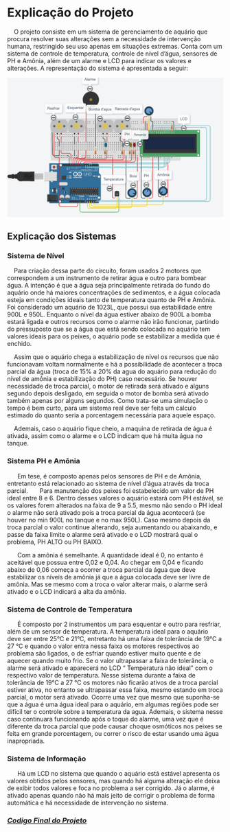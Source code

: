 
# Explicação do Projeto 

&nbsp;&nbsp;&nbsp;&nbsp;O projeto consiste em um sistema de gerenciamento de aquário que procura resolver suas alterações sem a necessidade de intervenção humana, restringido seu uso apenas em situações extremas. Conta com um sistema de controle de temperatura, controle de nível d’água, sensores de PH e Amônia, além de um alarme e LCD para indicar os valores e alterações. A representação do sistema é apresentada a seguir:

![](https://github.com/nah2602/embarcadosprojeto/blob/main/projeto-final/fotos/Foto%20FInal.png)

## Explicação dos Sistemas

### Sistema de Nível 

&nbsp;&nbsp;&nbsp;&nbsp;Para criação dessa parte do circuito, foram usados 2 motores que correspondem a um instrumento de retirar água e outro para bombear água. A intenção é que a água seja principalmente retirada do fundo do aquário onde há maiores concentrações de sedimentos, e a água colocada esteja em condições ideais tanto de temperatura quanto de PH e Amônia. Foi considerado um aquário de 1023L, que possui sua estabilidade entre 900L e 950L. Enquanto o nível da água estiver abaixo de 900L a bomba estará ligada e outros recursos como o alarme não irão funcionar, partindo do pressuposto que se a água que está sendo colocada no aquário tem valores ideais para os peixes, o aquário pode se estabilizar a medida que é enchido.

   &nbsp;&nbsp;&nbsp;&nbsp;Assim que o aquário chega a estabilização de nível os recursos que não funcionavam voltam normalmente e há a possibilidade de acontecer a troca parcial da água (troca de 15% a 20% da agua do aquário para redução do nível de amônia e estabilização do PH) caso necessário. Se houver necessidade de troca parcial, o motor de retirada será ativado e alguns segundo depois desligado, em seguida o motor de bomba será ativado também apenas por alguns segundos. Como trata-se uma simulação o tempo é bem curto, para um sistema real deve ser feita um calculo estimado do quanto seria a porcentagem necessária para aquele espaço. 
   
&nbsp;&nbsp;&nbsp;&nbsp;Ademais, caso o aquário fique cheio, a maquina de retirada de água é ativada, assim como o alarme e o LCD indicam que há muita água no tanque. 

### Sistema PH e Amônia

&nbsp;&nbsp; &nbsp;&nbsp; Em tese, é composto apenas pelos sensores de PH e de Amônia, entretanto está relacionado ao sistema de nível d’água através da troca parcial. 
&nbsp;&nbsp; &nbsp;&nbsp; Para manutenção dos peixes foi estabelecido um valor de PH ideal entre 8 e 6. Dentro desses valores o aquário estará com PH estável, se os valores forem alterados na faixa de 9 a 5.5, mesmo não sendo o PH ideal o alarme não será ativado pois a troca parcial da água acontecerá (se houver no min 900L no tanque e no max 950L). Caso mesmo depois da troca parcial o valor continue alterando, seja aumentando ou abaixando, e passe da faixa limite o alarme será ativado e o LCD mostrará qual o problema, PH ALTO ou PH BAIXO. 

&nbsp;&nbsp; &nbsp;&nbsp; Com a amônia é semelhante. A quantidade ideal é 0, no entanto é aceitável que possua entre 0,02 e 0,04. Ao chegar em 0,04 e ficando abaixo de 0,06 começa a ocorrer a troca parcial da água que deve estabilizar os níveis de amônia já que a água colocada deve ser livre de amônia. Mas se mesmo com a troca o valor alterar mais, o alarme será ativado e o LCD indicará a alta da amônia. 


### Sistema de Controle de Temperatura

&nbsp;&nbsp; &nbsp;&nbsp; É composto por 2 instrumentos um para esquentar e outro para resfriar, além de um sensor de temperatura. A temperatura ideal para o aquário deve ser entre 25°C e 21°C, entretanto há uma faixa de tolerância de 19°C a 27 °C e quando o valor entra nessa faixa os motores respectivos ao problema são ligados, o de esfriar quando estiver muito quente e de aquecer quando muito frio. Se o valor ultrapassar a faixa de tolerância, o alarme será ativado e aparecerá no LCD “  Temperatura não ideal” com o respectivo valor de temperatura. Nesse sistema durante a faixa de tolerância de 19°C a 27 °C os motores não ficarão ativos de a troca parcial estiver ativa, no entanto se ultrapassar essa faixa, mesmo estando em troca parcial, o motor será ativado. Ocorre uma vez que mesmo que suponha-se que a água é uma água ideal para o aquário, em algumas regiões pode ser difícil ter o controle sobre a temperatura da agua. Ademais, o sistema nesse caso continuara funcionando após o toque do alarme, uma vez que é diferente da troca parcial que pode causar choque osmóticos nos peixes se feita em grande porcentagem, ou correr o risco de estar usando uma água inapropriada. 

### Sistema de Informação

&nbsp;&nbsp; &nbsp;&nbsp; Há um LCD no sistema que quando o aquário está estável apresenta os valores obtidos pelos sensores, mas quando há alguma alteração ele deixa de exibir todos valores e foca no problema a ser corrigido. Já o alarme, é ativado apenas quando não há mais jeito de corrigir o problema de forma automática e há necessidade de intervenção no sistema. 


### ***[Codigo Final do Projeto](https://github.com/nah2602/embarcadosprojeto/blob/main/projeto-final/codigofinal.c)***
